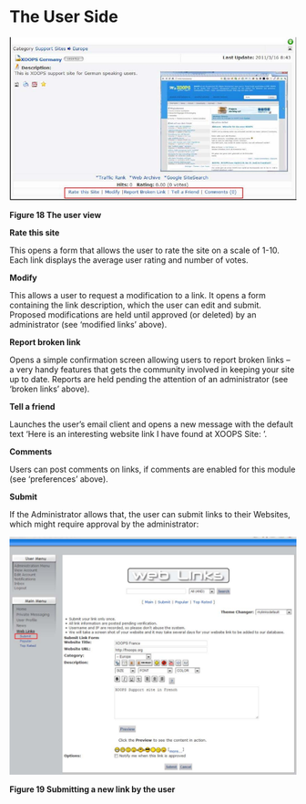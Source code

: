 # The User Side

![img\_2.jpg](.gitbook/assets/img_31.jpg)

**Figure 18 The user view**

**Rate this site**

This opens a form that allows the user to rate the site on a scale of 1-10. Each link displays the average user rating and number of votes.

**Modify**

This allows a user to request a modification to a link. It opens a form containing the link description, which the user can edit and submit. Proposed modifications are held until approved \(or deleted\) by an administrator \(see ‘modified links’ above\).

**Report broken link**

Opens a simple confirmation screen allowing users to report broken links – a very handy features that gets the community involved in keeping your site up to date. Reports are held pending the attention of an administrator \(see ‘broken links’ above\).

**Tell a friend**

Launches the user’s email client and opens a new message with the default text ‘Here is an interesting website link I have found at XOOPS Site: ’.

**Comments**

Users can post comments on links, if comments are enabled for this module \(see ‘preferences’ above\).

**Submit**

If the Administrator allows that, the user can submit links to their Websites, which might require approval by the administrator: 

![img\_2.jpg](.gitbook/assets/img_32.jpg)

**Figure 19 Submitting a new link by the user**

